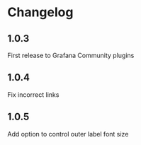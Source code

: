 # Changelog

## 1.0.3 

First release to Grafana Community plugins

## 1.0.4

Fix incorrect links

## 1.0.5

Add option to control outer label font size

